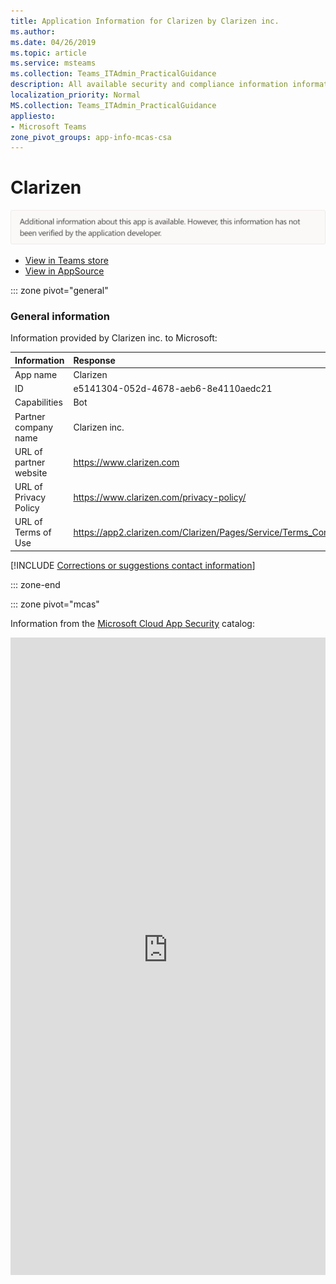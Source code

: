 ```yaml
---
title: Application Information for Clarizen by Clarizen inc.
ms.author: 
ms.date: 04/26/2019
ms.topic: article
ms.service: msteams
ms.collection: Teams_ITAdmin_PracticalGuidance
description: All available security and compliance information information for Clarizen, its data handling policies, its Microsoft Cloud App Security app catalog information, and security/compliance information in the CSA STAR registry.
localization_priority: Normal
MS.collection: Teams_ITAdmin_PracticalGuidance
appliesto:
- Microsoft Teams
zone_pivot_groups: app-info-mcas-csa
---
```

# Clarizen

<p></p><img alt="Non-attested image" src="./images/unattested.png" width="650"/>

* <a href="https://teams.microsoft.com/l/app/e5141304-052d-4678-aeb6-8e4110aedc21" target="_blank">View in Teams store</a>
* <a href="https://appsource.microsoft.com/en-us/product/office/WA104381748" target="_blank">View in AppSource</a>

::: zone pivot="general"

### General information

Information provided by Clarizen inc. to Microsoft:

| **Information** | **Response** |
|:----------------|:-------------|
| App name | Clarizen |
| ID | e5141304-052d-4678-aeb6-8e4110aedc21 |
| Capabilities | Bot |
| Partner company name | Clarizen inc. |
| URL of partner website | <https://www.clarizen.com> |
| URL of Privacy Policy | <https://www.clarizen.com/privacy-policy/> |
| URL of Terms of Use | <https://app2.clarizen.com/Clarizen/Pages/Service/Terms_Conditions.htm> |

 [!INCLUDE [Corrections or suggestions contact information](./includes/corrections-or-suggestions.md)]

::: zone-end


::: zone pivot="mcas"

Information from the [Microsoft Cloud App Security](https://www.microsoft.com/en-us/enterprise-mobility-security/cloud-app-security) catalog:

<iframe height='1020' title='Microsoft Cloud App Security Information' src='https://3ca685143b5b46b4b0e5266dadf2e97c.codepen.website/#/dashboard/10082' frameborder='no'  style='width: 100%;'>

Open <a href="https://3ca685143b5b46b4b0e5266dadf2e97c.codepen.website/#/dashboard/10082" target="_blank">in a new tab</a>

[!INCLUDE [Corrections or suggestions contact information](./includes/corrections-or-suggestions.md)]

::: zone-end

::: zone pivot="csa"

### CSA STAR information

[Cloud Security Alliance](https://cloudsecurityalliance.org/about/) is a not-for-profit organization dedicated to defining and raising awareness of best practices to help ensure a secure cloud computing environment. The CSA maintains the [Security, Trust & Assurance Registry (STAR)](https://cloudsecurityalliance.org/star/), a free, publicly-accessible registry where cloud-based providers can publish information on security, privacy, and compliance practices. The STAR registry contains three levels of assurance: self-assessment, 3rd-party audit, and continuous monitoring. More information on assurance levels can be found [here](https://cloudsecurityalliance.org/star/#_overview).

> [!NOTE]
> This information is self-reported by Clarizen inc. and directly submitted to and retrieved from CSA STAR. Microsoft is not responsible for the accuracy of this information.

<iframe height='798' scrolling='yes' title='Microsoft Teams App Information: CSA STAR' src='https://66eac45ba2a0418f9cfa290fcad4072b.codepen.website/#/details/70/Clarizen' frameborder='no' style='width: 100%;'>

[!INCLUDE [Corrections or suggestions contact information](./includes/corrections-or-suggestions.md)]

::: zone-end
